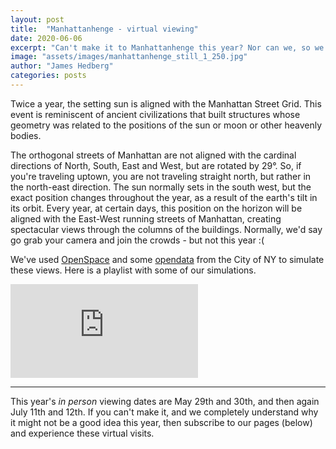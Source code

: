 ```yaml
---
layout: post
title:  "Manhattanhenge - virtual viewing"
date: 2020-06-06
excerpt: "Can't make it to Manhattanhenge this year? Nor can we, so we've decided to simulate it"
image: "assets/images/manhattanhenge_still_1_250.jpg"
author: "James Hedberg"
categories: posts
---
```


Twice a year, the setting sun is aligned with the Manhattan Street Grid. This event is reminiscent of ancient civilizations that built structures whose geometry was related to the positions of the sun or moon or other heavenly bodies.

The orthogonal streets of Manhattan are not aligned with the cardinal directions of North, South, East and West, but are rotated by 29&deg;. So, if you're traveling uptown, you are not traveling straight north, but rather in the north-east direction. The sun normally sets in the south west, but the exact position changes throughout the year, as a result of the earth's tilt in its orbit. Every year, at certain days, this position on the horizon will be aligned with the East-West running streets of Manhattan, creating spectacular views through the columns of the buildings. Normally, we'd say go grab your camera and join the crowds - but not this year :(

We've used [OpenSpace](https://www.openspaceproject.com/) and some [opendata](https://www1.nyc.gov/site/doitt/initiatives/3d-building.page) from the City of NY to simulate these views. Here is a playlist with some of our simulations.

<div class='embed-container'><iframe src='https://www.youtube.com/embed/videoseries?list=PLDu8Ht2h97u__lXJvBS729ipMoQHsth5c' frameborder='0' allowfullscreen></iframe></div>

---

This year's _in person_ viewing dates are May 29th and 30th, and then again July 11th and 12th. If you can't make it, and we completely understand why it might not be a good idea this year, then subscribe to our pages (below) and experience these virtual visits.
